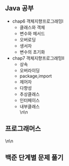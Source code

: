 ## Java 공부

- chap6 객체지향프로그래밍Ⅰ
  - 클래스와 객체
  - 변수와 메서드
  - 오버로딩
  - 생서자
  - 변수의 초기화
- chap7 객체지향프로그래밍Ⅱ
  - 상속
  - 오버라이딩
  - package,import
  - 제어자
  - 다향성
  - 추상클래스
  - 인터페이스
  - 내부클래스  
\n\n
## 프로그래머스

\n\n
## 백준 단계별 문제 풀기
